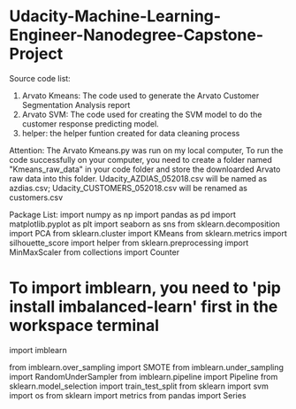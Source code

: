 # Udacity-Machine-Learning-Engineer-Nanodegree-Capstone-Project

Source code list:
1. Arvato Kmeans: The code used to generate the Arvato Customer Segmentation Analysis report
2. Arvato SVM: The code used for creating the SVM model to do the customer response predicting model.
3. helper: the helper funtion created for data cleaning process

Attention: The Arvato Kmeans.py was run on my local computer, To run the code successfully on your computer,
you need to create a folder named "Kmeans_raw_data" in your code folder and store the downloarded Arvato raw data
into this folder. Udacity_AZDIAS_052018.csv will be named as azdias.csv; Udacity_CUSTOMERS_052018.csv will be 
renamed as customers.csv


Package List:
import numpy as np
import pandas as pd
import matplotlib.pyplot as plt
import seaborn as sns
from sklearn.decomposition import PCA
from sklearn.cluster import KMeans
from sklearn.metrics import silhouette_score
import helper
from sklearn.preprocessing import MinMaxScaler
from collections import Counter

# To import imblearn, you need to 'pip install imbalanced-learn' first in the workspace terminal
import imblearn

from imblearn.over_sampling import SMOTE
from imblearn.under_sampling import RandomUnderSampler
from imblearn.pipeline import Pipeline
from sklearn.model_selection import train_test_split
from sklearn import svm
import os
from sklearn import metrics
from pandas import Series

